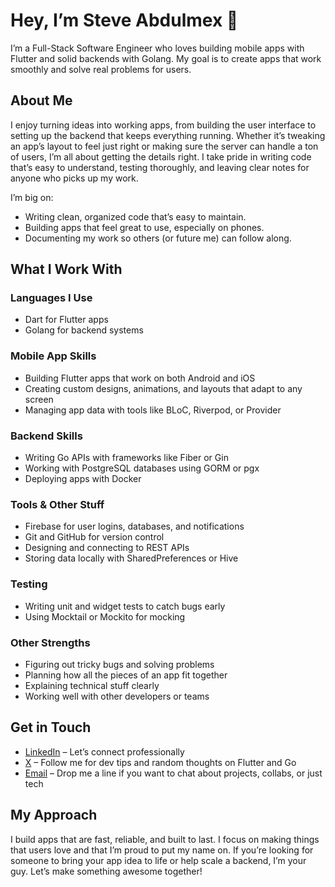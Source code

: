 # Hey, I’m Steve Abdulmex 👋

I’m a Full-Stack Software Engineer who loves building mobile apps with Flutter and solid backends with Golang. My goal is to create apps that work smoothly and solve real problems for users.

## About Me
I enjoy turning ideas into working apps, from building the user interface to setting up the backend that keeps everything running. Whether it’s tweaking an app’s layout to feel just right or making sure the server can handle a ton of users, I’m all about getting the details right. I take pride in writing code that’s easy to understand, testing thoroughly, and leaving clear notes for anyone who picks up my work.

I’m big on:
- Writing clean, organized code that’s easy to maintain.
- Building apps that feel great to use, especially on phones.
- Documenting my work so others (or future me) can follow along.

## What I Work With
### Languages I Use
- Dart for Flutter apps
- Golang for backend systems

### Mobile App Skills
- Building Flutter apps that work on both Android and iOS
- Creating custom designs, animations, and layouts that adapt to any screen
- Managing app data with tools like BLoC, Riverpod, or Provider

### Backend Skills
- Writing Go APIs with frameworks like Fiber or Gin
- Working with PostgreSQL databases using GORM or pgx
- Deploying apps with Docker

### Tools & Other Stuff
- Firebase for user logins, databases, and notifications
- Git and GitHub for version control
- Designing and connecting to REST APIs
- Storing data locally with SharedPreferences or Hive

### Testing
- Writing unit and widget tests to catch bugs early
- Using Mocktail or Mockito for mocking

### Other Strengths
- Figuring out tricky bugs and solving problems
- Planning how all the pieces of an app fit together
- Explaining technical stuff clearly
- Working well with other developers or teams

## Get in Touch
- [LinkedIn](https://www.linkedin.com/in/steve-abdulmex) – Let’s connect professionally
- [X](https://x.com/BigSteveAbdulmx) – Follow me for dev tips and random thoughts on Flutter and Go
- [Email](mailto:steveabdulmexa@gmail.com) – Drop me a line if you want to chat about projects, collabs, or just tech

## My Approach
I build apps that are fast, reliable, and built to last. I focus on making things that users love and that I’m proud to put my name on. If you’re looking for someone to bring your app idea to life or help scale a backend, I’m your guy. Let’s make something awesome together!
